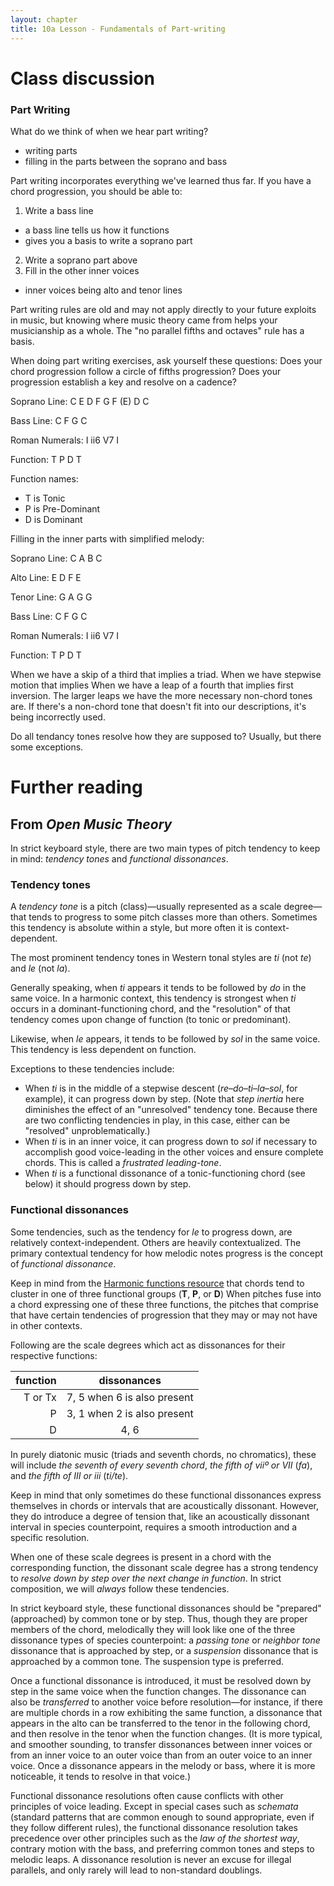 ```yaml
---
layout: chapter
title: 10a Lesson - Fundamentals of Part-writing
---
```


# Class discussion

### Part Writing 

What do we think of when we hear part writing?
- writing parts
- filling in the parts between the soprano and bass

Part writing incorporates everything we've learned thus far.
If you have a chord progression, you should be able to:
1. Write a bass line
  - a bass line tells us how it functions
  - gives you a basis to write a soprano part
2. Write a soprano part above
3. Fill in the other inner voices
  - inner voices being alto and tenor lines
  
Part writing rules are old and may not apply directly to your future exploits in music, but knowing where music theory came from helps your musicianship as a whole. 
The "no parallel fifths and octaves" rule has a basis.

When doing part writing exercises, ask yourself these questions:
Does your chord progression follow a circle of fifths progression? 
Does your progression establish a key and resolve on a cadence?

Soprano Line:   C E D F G F (E) D C

Bass Line:      C   F   G         C

Roman Numerals: I   ii6 V7        I

Function:       T   P   D         T

Function names:
- T is Tonic
- P is Pre-Dominant
- D is Dominant

Filling in the inner parts with simplified melody:

Soprano Line:   C  A   B  C

Alto Line:      E  D   F  E

Tenor Line:     G  A   G  G

Bass Line:      C  F   G  C

Roman Numerals: I  ii6 V7 I

Function:       T  P   D  T

When we have a skip of a third that implies a triad.
When we have stepwise motion that implies 
When we have a leap of a fourth that implies first inversion.
The larger leaps we have the more necessary non-chord tones are.
If there's a non-chord tone that doesn't fit into our descriptions, it's being incorrectly used.

Do all tendancy tones resolve how they are supposed to? 
Usually, but there some exceptions. 

# Further reading

## From *Open Music Theory*

In strict keyboard style, there are two main types of pitch tendency to keep in mind: *tendency tones* and *functional dissonances*.

### Tendency tones

A *tendency tone* is a pitch (class)—usually represented as a scale degree—that tends to progress to some pitch classes more than others. Sometimes this tendency is absolute within a style, but more often it is context-dependent.

The most prominent tendency tones in Western tonal styles are *ti* (not *te*) and *le* (not *la*). 

Generally speaking, when *ti* appears it tends to be followed by *do* in the same voice. In a harmonic context, this tendency is strongest when *ti* occurs in a dominant-functioning chord, and the "resolution" of that tendency comes upon change of function (to tonic or predominant).

Likewise, when *le* appears, it tends to be followed by *sol* in the same voice. This tendency is less dependent on function.

Exceptions to these tendencies include:

- When *ti* is in the middle of a stepwise descent (*re*–*do*–*ti*–*la*–*sol*, for example), it can progress down by step. (Note that *step inertia* here diminishes the effect of an "unresolved" tendency tone. Because there are two conflicting tendencies in play, in this case, either can be "resolved" unproblematically.)  
- When *ti* is in an inner voice, it can progress down to *sol* if necessary to accomplish good voice-leading in the other voices and ensure complete chords. This is called a *frustrated leading-tone*.  
- When *ti* is a functional dissonance of a tonic-functioning chord (see below) it should progress down by step.

### Functional dissonances

Some tendencies, such as the tendency for *le* to progress down, are relatively context-independent. Others are heavily contextualized. The primary contextual tendency for how melodic notes progress is the concept of *functional dissonance*.

Keep in mind from the [Harmonic functions resource](harmonicFunctions.html) that chords tend to cluster in one of three functional groups (**T**, **P**, or **D**) When pitches fuse into a chord expressing one of these three functions, the pitches that comprise that have certain tendencies of progression that they may or may not have in other contexts.

Following are the scale degrees which act as dissonances for their respective functions:

| function	| dissonances	|
| -: | :-: |
| T or Tx	| 7, 5 when 6 is also present	
| P	| 3, 1 when 2 is also present
| D	| 4, 6

In purely diatonic music (triads and seventh chords, no chromatics), these will include *the seventh of every seventh chord*, *the fifth of viiº or VII* (*fa*), and *the fifth of III or iii* (*ti/te*).

Keep in mind that only sometimes do these functional dissonances express themselves in chords or intervals that are acoustically dissonant. However, they do introduce a degree of tension that, like an acoustically dissonant interval in species counterpoint, requires a smooth introduction and a specific resolution.

When one of these scale degrees is present in a chord with the corresponding function, the dissonant scale degree has a strong tendency to *resolve down by step over the next change in function*. In strict composition, we will *always* follow these tendencies. 

In strict keyboard style, these functional dissonances should be "prepared" (approached) by common tone or by step. Thus, though they are proper members of the chord, melodically they will look like one of the three dissonance types of species counterpoint: a *passing tone* or *neighbor tone* dissonance that is approached by step, or a *suspension* dissonance that is approached by a common tone. The suspension type is preferred.

Once a functional dissonance is introduced, it must be resolved down by step in the same voice when the function changes. The dissonance can also be *transferred* to another voice before resolution—for instance, if there are multiple chords in a row exhibiting the same function, a dissonance that appears in the alto can be transferred to the tenor in the following chord, and then resolve in the tenor when the function changes. (It is more typical, and smoother sounding, to transfer dissonances between inner voices or from an inner voice to an outer voice than from an outer voice to an inner voice. Once a dissonance appears in the melody or bass, where it is more noticeable, it tends to resolve in that voice.)

Functional dissonance resolutions often cause conflicts with other principles of voice leading. Except in special cases such as *schemata* (standard patterns that are common enough to sound appropriate, even if they follow different rules), the functional dissonance resolution takes precedence over other principles such as the *law of the shortest way*, contrary motion with the bass, and preferring common tones and steps to melodic leaps. A dissonance resolution is never an excuse for illegal parallels, and only rarely will lead to non-standard doublings.
